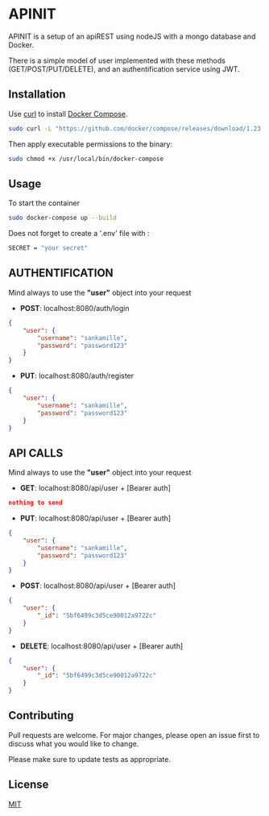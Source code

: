 # APINIT

APINIT is a setup of an apiREST using nodeJS with a mongo database and Docker.

There is a simple model of user implemented with these methods (GET/POST/PUT/DELETE), and an authentification service using JWT.


## Installation

Use [curl](https://curl.haxx.se/) to install [Docker Compose](https://docs.docker.com/compose/install/#install-compose).

```bash
sudo curl -L "https://github.com/docker/compose/releases/download/1.23.1/docker-compose-$(uname -s)-$(uname -m)" -o /usr/local/bin/docker-compose
```
Then apply executable permissions to the binary:

```bash
sudo chmod +x /usr/local/bin/docker-compose
```

## Usage

To start the container
```bash
sudo docker-compose up --build
```
Does not forget to create a '.env' file with :
```bash
SECRET = "your secret"
```

## AUTHENTIFICATION

Mind always to use the __"user"__ object into your request

* __POST__: localhost:8080/auth/login

```json
{
	"user": {
		"username": "sankamille",
		"password": "password123"
	}
}
```

* __PUT__: localhost:8080/auth/register

```json
{
	"user": {
		"username": "sankamille",
		"password": "password123"
	}
}
```

## API CALLS

Mind always to use the __"user"__ object into your request

* __GET__: localhost:8080/api/user + [Bearer auth]

```json
nothing to send
```
    
* __PUT__: localhost:8080/api/user + [Bearer auth]

```json
{
	"user": {
		"username": "sankamille",
		"password": "password123"
	}
}
```

* __POST__: localhost:8080/api/user + [Bearer auth]

```json
{
	"user": {
		"_id": "5bf6499c3d5ce90012a9722c"
	}
}
```

* __DELETE__: localhost:8080/api/user + [Bearer auth]

```json
{
	"user": {
		"_id": "5bf6499c3d5ce90012a9722c"
	}
}
```



## Contributing
Pull requests are welcome. For major changes, please open an issue first to discuss what you would like to change.

Please make sure to update tests as appropriate.

## License
[MIT](https://choosealicense.com/licenses/mit/)
